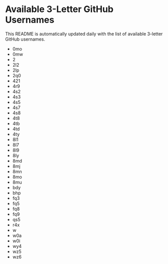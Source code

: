 # Available 3-Letter GitHub Usernames

This README is automatically updated daily with the list of available 3-letter GitHub usernames.

- 0mo
- 0mw
- 2
- 2l2
- 2lp
- 2q0
- 421
- 4r9
- 4s2
- 4s3
- 4s5
- 4s7
- 4s8
- 4t8
- 4tb
- 4td
- 4ty
- 8l1
- 8l7
- 8l9
- 8ly
- 8md
- 8mj
- 8mn
- 8mo
- 8mu
- bdy
- bhp
- fq3
- fq5
- fq8
- fq9
- qs5
- r4x
- w
- w0a
- w0i
- wy4
- wz5
- wz6
